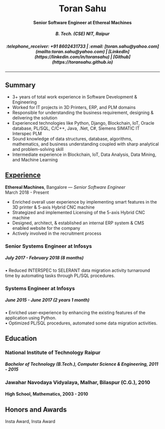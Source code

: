
<h1 align="center">Toran Sahu</h1>
<h4 align="center">Senior Software Engineer at Ethereal Machines</h4>
<h5 ALIGN="center">B. Tech. (CSE) NIT, Raipur</h5>
<h5 align="center"> :telephone_receiver: +91 8602431733 |  :email: [toran.sahu@yahoo.com](mailto:toran.sahu@yahoo.com) | [LinkedIn](https://linkedin.com/in/toransahu) | [Github](https://toransahu.github.io)</h5>
<hr>

## Summary
- 3+ years of total work experience in Software Development & Engineering
- Worked for IT projects in 3D Printers, ERP, and PLM domains
- Responsible for understanding the business requirement, designing & delivering the solution
- Experienced technologies like Python, Django, Blockchain, IoT, Oracle database, PL/SQL, C/C++,
Java, .Net, C#, Siemens SIMATIC IT Interspec PLM
- Sound knowledge of data structures, database, algorithms, mathematics, and business
understanding coupled with sharp analytical and problem-solving skill
- Intermediate experience in Blockchain, IoT, Data Analysis, Data Mining, and Machine Learning

## <ins>Experience</ins>
**Ethereal Machines**, Bangalore — *Senior Software Engineer*  
March 2018  -  Present  

- Enriched overall user experience by implementing smart features in the 3D printer & 5-axis Hybrid CNC machine  
- Strategized and implemented Licensing of the 5-axis Hybrid CNC machine  
- Designed, architect, & established an internal ERP system & CMS enabled website for the company  
- Actively involved in the recruitment process

### Senior Systems Engineer at Infosys
##### July 2017  -  February 2018 (8 months)
• Reduced INTERSPEC to SELERANT data migration activity turnaround time by automating tasks
through PL/SQL procedures.  

### Systems Engineer at Infosys
##### June 2015  -  June 2017 (2 years 1 month)
• Enriched user-experience by enhancing the existing features of the application using Python.  
• Optimized PL/SQL procedures, automated some data migration activities.  

## Education
### National Institute of Technology Raipur
##### Bachelor of Technology (B.Tech.), Computer Science & Engineering, 2011 - 2015


### Jawahar Navodaya Vidyalaya, Malhar, Bilaspur (C.G.), 2010
#### High School, Mathematics, 2003 - 2010

## Honors and Awards
Insta Award, Insta Award
